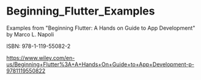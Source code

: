 # Beginning_Flutter_Examples
Examples from "Beginning Flutter: A Hands on Guide to App Development" by Marco L. Napoli

ISBN: 978-1-119-55082-2

https://www.wiley.com/en-us/Beginning+Flutter%3A+A+Hands+On+Guide+to+App+Development-p-9781119550822
